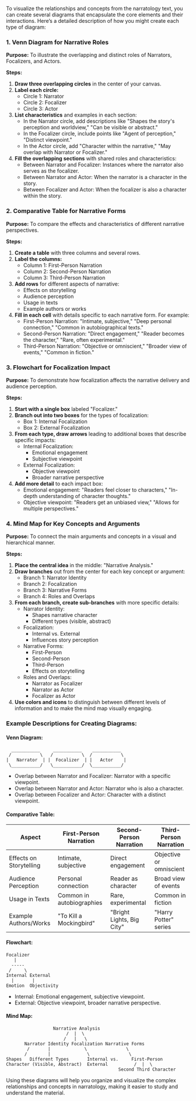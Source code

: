 To visualize the relationships and concepts from the narratology text, you can create several diagrams that encapsulate the core elements and their interactions. Here’s a detailed description of how you might create each type of diagram:

### 1. Venn Diagram for Narrative Roles

**Purpose:** To illustrate the overlapping and distinct roles of Narrators, Focalizers, and Actors.

**Steps:**
1. **Draw three overlapping circles** in the center of your canvas.
2. **Label each circle:**
   - Circle 1: Narrator
   - Circle 2: Focalizer
   - Circle 3: Actor
3. **List characteristics** and examples in each section:
   - In the Narrator circle, add descriptions like "Shapes the story's perception and worldview," "Can be visible or abstract."
   - In the Focalizer circle, include points like "Agent of perception," "Distinct viewpoint."
   - In the Actor circle, add "Character within the narrative," "May overlap with Narrator or Focalizer."
4. **Fill the overlapping sections** with shared roles and characteristics:
   - Between Narrator and Focalizer: Instances where the narrator also serves as the focalizer.
   - Between Narrator and Actor: When the narrator is a character in the story.
   - Between Focalizer and Actor: When the focalizer is also a character within the story.

### 2. Comparative Table for Narrative Forms

**Purpose:** To compare the effects and characteristics of different narrative perspectives.

**Steps:**
1. **Create a table** with three columns and several rows.
2. **Label the columns:**
   - Column 1: First-Person Narration
   - Column 2: Second-Person Narration
   - Column 3: Third-Person Narration
3. **Add rows** for different aspects of narrative:
   - Effects on storytelling
   - Audience perception
   - Usage in texts
   - Example authors or works
4. **Fill in each cell** with details specific to each narrative form. For example:
   - First-Person Narration: "Intimate, subjective," "Deep personal connection," "Common in autobiographical texts."
   - Second-Person Narration: "Direct engagement," "Reader becomes the character," "Rare, often experimental."
   - Third-Person Narration: "Objective or omniscient," "Broader view of events," "Common in fiction."

### 3. Flowchart for Focalization Impact

**Purpose:** To demonstrate how focalization affects the narrative delivery and audience perception.

**Steps:**
1. **Start with a single box** labeled "Focalizer."
2. **Branch out into two boxes** for the types of focalization:
   - Box 1: Internal Focalization
   - Box 2: External Focalization
3. **From each type, draw arrows** leading to additional boxes that describe specific impacts:
   - Internal Focalization:
     - Emotional engagement
     - Subjective viewpoint
   - External Focalization:
     - Objective viewpoint
     - Broader narrative perspective
4. **Add more detail** to each impact box:
   - Emotional engagement: "Readers feel closer to characters," "In-depth understanding of character thoughts."
   - Objective viewpoint: "Readers get an unbiased view," "Allows for multiple perspectives."

### 4. Mind Map for Key Concepts and Arguments

**Purpose:** To connect the main arguments and concepts in a visual and hierarchical manner.

**Steps:**
1. **Place the central idea** in the middle: "Narrative Analysis."
2. **Draw branches** out from the center for each key concept or argument:
   - Branch 1: Narrator Identity
   - Branch 2: Focalization
   - Branch 3: Narrative Forms
   - Branch 4: Roles and Overlaps
3. **From each branch, create sub-branches** with more specific details:
   - Narrator Identity:
     - Shapes narrative character
     - Different types (visible, abstract)
   - Focalization:
     - Internal vs. External
     - Influences story perception
   - Narrative Forms:
     - First-Person
     - Second-Person
     - Third-Person
     - Effects on storytelling
   - Roles and Overlaps:
     - Narrator as Focalizer
     - Narrator as Actor
     - Focalizer as Actor
4. **Use colors and icons** to distinguish between different levels of information and to make the mind map visually engaging.

### Example Descriptions for Creating Diagrams:

#### Venn Diagram:
```plaintext
  ___________     ___________    ___________
 /           \   /           \  /           \
|   Narrator  | |  Focalizer  | |   Actor    |
 \___________/   \___________/  \___________/
```
- Overlap between Narrator and Focalizer: Narrator with a specific viewpoint.
- Overlap between Narrator and Actor: Narrator who is also a character.
- Overlap between Focalizer and Actor: Character with a distinct viewpoint.

#### Comparative Table:
| Aspect                   | First-Person Narration        | Second-Person Narration       | Third-Person Narration         |
|--------------------------|-------------------------------|-------------------------------|--------------------------------|
| Effects on Storytelling  | Intimate, subjective          | Direct engagement             | Objective or omniscient        |
| Audience Perception      | Personal connection           | Reader as character           | Broad view of events           |
| Usage in Texts           | Common in autobiographies     | Rare, experimental            | Common in fiction              |
| Example Authors/Works    | "To Kill a Mockingbird"       | "Bright Lights, Big City"     | "Harry Potter" series          |

#### Flowchart:
```
Focalizer
   |
  -----
 /     \
Internal External
  |       |
Emotion  Objectivity
```
- Internal: Emotional engagement, subjective viewpoint.
- External: Objective viewpoint, broader narrative perspective.

#### Mind Map:
```
                  Narrative Analysis
                       /  |  \
                      /   |   \
       Narrator Identity Focalization Narrative Forms
        /       |             \               \
       /        |              \               \
Shapes   Different Types       Internal vs.     First-Person
Character (Visible, Abstract)  External          /  |  \
                                           Second Third Character
```

Using these diagrams will help you organize and visualize the complex relationships and concepts in narratology, making it easier to study and understand the material.


